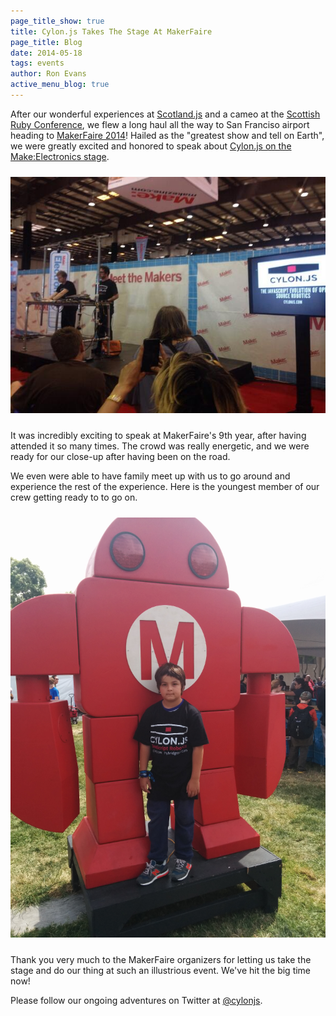 ```yaml
---
page_title_show: true
title: Cylon.js Takes The Stage At MakerFaire
page_title: Blog
date: 2014-05-18
tags: events
author: Ron Evans
active_menu_blog: true
---
```


After our wonderful experiences at [Scotland.js](http://scotlandjs.com/) and a cameo at the [Scottish Ruby Conference](http://2014.scottishrubyconference.com/), we flew a long haul all the way to San Franciso airport heading to [MakerFaire 2014](http://makerfaire.com)! Hailed as the "greatest show and tell on Earth", we were greatly excited and honored to speak about [Cylon.js on the Make:Electronics stage](http://makerfaire.com/makers/cylon-js-the-javascript-evolution-of-open-source-robotics/).

<img src="/images/blog/cylonjs-makerfaire-2014.jpg" alt="MakerFaire 2014" style="margin: 10px 0;">

It was incredibly exciting to speak at MakerFaire's 9th year, after having attended it so many times. The crowd was really energetic, and we were ready for our close-up after having been on the road. 

We even were able to have family meet up with us to go around and experience the rest of the experience. Here is the youngest member of our crew getting ready to to go on.

<img src="/images/blog/cylonjs-crew-makerfaire.png" alt="MakerFaire 2014" style="margin: 10px 0;">


Thank you very much to the MakerFaire organizers for letting us take the stage and do our thing at such an illustrious event. We've hit the big time now!

Please follow our ongoing adventures on Twitter at [@cylonjs](http://twitter.com/cylonjs).
